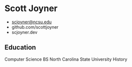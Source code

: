 # Scott Joyner
- scjoyner@ncsu.edu
- github.com/scottjoyner
- scjoyner.dev
## Education
Computer Science BS
North Carolina State University
History
